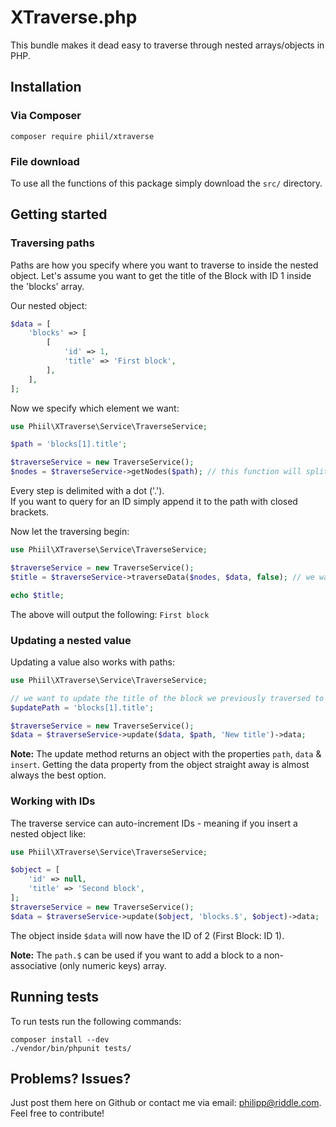# XTraverse.php

This bundle makes it dead easy to traverse through nested arrays/objects in PHP. 

## Installation
### Via Composer
```terminal
composer require phiil/xtraverse
```
### File download
To use all the functions of this package simply download the ```src/``` directory.

## Getting started

### Traversing paths
Paths are how you specify where you want to traverse to inside the nested object. Let's assume you want to get the title of the Block with ID 1 inside the 'blocks' array.


Our nested object:
```php
$data = [
    'blocks' => [
        [
            'id' => 1,
            'title' => 'First block',
        ],
    ],
];
```

Now we specify which element we want:
```php
use Phiil\XTraverse\Service\TraverseService;

$path = 'blocks[1].title';

$traverseService = new TraverseService();
$nodes = $traverseService->getNodes($path); // this function will split up the path by its steps (explode by '.')
```

Every step is delimited with a dot ('.').  
If you want to query for an ID simply append it to the path with closed brackets.  
  
Now let the traversing begin:

```php
use Phiil\XTraverse\Service\TraverseService;

$traverseService = new TraverseService();
$title = $traverseService->traverseData($nodes, $data, false); // we want a non-array value - pass false or the service will throw an exception

echo $title;
```

The above will output the following: ```First block```


### Updating a nested value
Updating a value also works with paths:

```php
use Phiil\XTraverse\Service\TraverseService;

// we want to update the title of the block we previously traversed to
$updatePath = 'blocks[1].title';

$traverseService = new TraverseService();
$data = $traverseService->update($data, $path, 'New title')->data;
```

**Note:** The update method returns an object with the properties ```path```, ```data``` & ```insert```. Getting the data property from the object straight away is almost always the best option.

### Working with IDs
The traverse service can auto-increment IDs - meaning if you insert a nested object like:

```php
use Phiil\XTraverse\Service\TraverseService;

$object = [
    'id' => null,
    'title' => 'Second block',
];
$traverseService = new TraverseService();
$data = $traverseService->update($object, 'blocks.$', $object)->data;
```

The object inside ```$data``` will now have the ID of 2 (First Block: ID 1).

**Note:** The ```path.$``` can be used if you want to add a block to a non-associative (only numeric keys) array.

## Running tests

To run tests run the following commands:
```terminal
composer install --dev
./vendor/bin/phpunit tests/
```

## Problems? Issues?
Just post them here on Github or contact me via email: [philipp@riddle.com](mailto:philipp@riddle.com). Feel free to contribute!